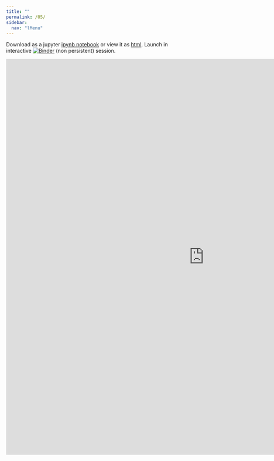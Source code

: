 ```yaml
---
title: ""
permalink: /05/
sidebar:
  nav: "lMenu"
---
```


Download as a jupyter [ipynb notebook](https://datascience-intro.github.io/1MS041-2020/lectures/05.ipynb) or view it as [html](https://datascience-intro.github.io/1MS041-2020/lectures/05.html).
Launch in interactive <a  href="https://mybinder.org/v2/gh/datascience-intro/1MS041-2020/gh-pages?filepath=lectures%2F05.ipynb" target="_blank"><img src="https://mybinder.org/badge_logo.svg" alt="Binder"></a> (non persistent) session.

<iframe src="https://datascience-intro.github.io/1MS041-2020/lectures/05.html" width="1080" height="1080" frameborder="0"></iframe>

    